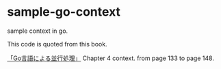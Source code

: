 # sample-go-context
sample context in go.

This code is quoted from this book.

[「Go言語による並行処理」](https://www.oreilly.co.jp/books/9784873118468/)
Chapter 4 context.
from page 133 to page 148.
